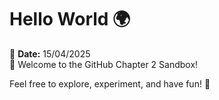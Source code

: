 # Hello World 🌍

📅 **Date:** 15/04/2025  
🎉 Welcome to the GitHub Chapter 2 Sandbox!  

Feel free to explore, experiment, and have fun! 🚀
